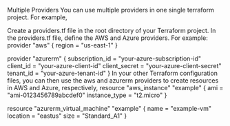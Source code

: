 Multiple Providers
You can use multiple providers in one single terraform project. For example,

Create a providers.tf file in the root directory of your Terraform project.
In the providers.tf file, define the AWS and Azure providers. For example:
provider "aws" {
  region = "us-east-1"
}

provider "azurerm" {
  subscription_id = "your-azure-subscription-id"
  client_id = "your-azure-client-id"
  client_secret = "your-azure-client-secret"
  tenant_id = "your-azure-tenant-id"
}
In your other Terraform configuration files, you can then use the aws and azurerm providers to create resources in AWS and Azure, respectively,
resource "aws_instance" "example" {
  ami = "ami-0123456789abcdef0"
  instance_type = "t2.micro"
}

resource "azurerm_virtual_machine" "example" {
  name = "example-vm"
  location = "eastus"
  size = "Standard_A1"
}